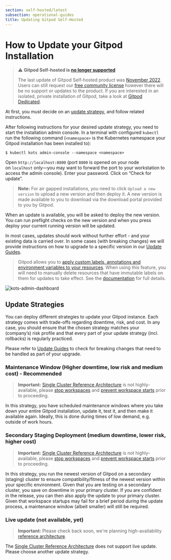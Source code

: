```yaml
---
section: self-hosted/latest
subsection: operational-guides
title: Updating Gitpod Self-Hosted
---
```


# How to Update your Gitpod Installation

> ⚠️ **Gitpod Self-hosted is [no longer supported](/blog/introducing-gitpod-dedicated)**
>
> The last update of Gitpod Self-hosted product was [November 2022](/changelog/november-self-hosted-release). Users can still request our [free community license](/community-license) however there will be no support or updates to the product. If you are interested in an isolated, private installation of Gitpod, take a look at [Gitpod Dedicated](/dedicated).

At first, you must decide on an [update strategy](#update-strategies), and follow related instructions.

After following instructions for your desired update strategy, you need to start the installation admin console. In a terminal with configured `kubectl` run the following command (`<namespace>` is the Kubernetes namespace your Gitpod installation has been installed to):

```shell
$ kubectl kots admin-console --namespace <namespace>
```

Open `http://localhost:8800` (port `8800` is opened on your node on `localhost` only—you may want to forward the port to your workstation to access the admin console). Enter your password. Click on “Check for update”.

> **Note:** For air gapped installations, you need to click `Upload a new version` to upload a new version and then deploy it. A new version is made available to you to download via the download portal provided to you by Gitpod.

When an update is available, you will be asked to deploy the new version. You can run preflight checks on the new version and when you press deploy your current running version will be updated.

In most cases, updates should work without further effort - and your existing data is carried over. In some cases (with breaking changes) we will provide instructions on how to upgrade to a specific version in our [Update Guides](../latest/upgrade-guides).

> Gitpod allows you to [apply custom labels, annotations and environment variables to your resources](./advanced/customization). When using this feature, you will need to manually delete resources that have immutable labels on them for updates to take effect. See the [documentation](./advanced/customization#limitations) for full details.

![kots-admin-dashboard](/images/docs/self-hosted/kots-admin-dashboard.png)

## Update Strategies

You can deploy different strategies to update your Gitpod instance. Each strategy comes with trade-offs regarding downtime, risk, and cost. In any case, you should ensure that the chosen strategy matches your (company’s) risk profile and that every part of your update strategy (incl. rollbacks) is regularly practiced.

Please refer to [Update Guides](../latest/upgrade-guides) to check for breaking changes that need to be handled as part of your upgrade.

### Maintenance Window (Higher downtime, low risk and medium cost) - Recommended

> **Important:** [Single Cluster Reference Architecture](../latest/reference-architecture/single-cluster-ref-arch) is not highly-available, please [stop workspaces](./stop-workspaces) and [prevent workspace starts](./prevent-workspace-starts) prior to proceeding.

In this strategy, you have scheduled maintenance windows where you take down your entire Gitpod installation, update it, test it, and then make it available again. Ideally, this is done during times of low demand, e.g. outside of work hours.

### Secondary Staging Deployment (medium downtime, lower risk, higher cost)

> **Important:** [Single Cluster Reference Architecture](../latest/reference-architecture/single-cluster-ref-arch) is not highly-available, please [stop workspaces](./stop-workspaces) and [prevent workspace starts](./prevent-workspace-starts) prior to proceeding.

In this strategy, you run the newest version of Gitpod on a secondary (staging) cluster to ensure compatibility/fitness of the newest version within your specific environment. Given that you are testing on a secondary cluster, you save on downtime in your primary cluster. If you are confident in the release, you can then also apply the update to your primary cluster. Given that workspace startups may fail for a brief period _during_ the update process, a maintenance window (albeit smaller) will still be required.

### Live update (not available, yet)

> **Important:** Please check back soon, we're planning high-availability [reference architecture](../latest/reference-architecture).

The [Single Cluster Reference Architecture](../latest/reference-architecture/single-cluster-ref-arch) does not support live update. Please choose another update strategy.
